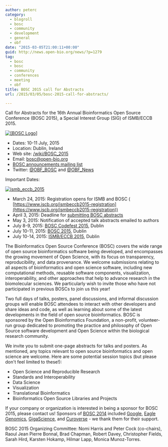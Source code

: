 ```yaml
---
author: peterc
category:
  - blogroll
  - bosc
  - community
  - development
  - general
  - obf
date: "2015-03-05T21:00:11+00:00"
guid: http://news.open-bio.org/news/?p=1279
tag:
  - bosc
  - bosc
  - community
  - conferences
  - meeting
  - obf
title: BOSC 2015 call for Abstracts
url: /2015/03/05/bosc-2015-call-for-abstracts/

---
```

Call for Abstracts for the 16th Annual Bioinformatics Open Source Conference (BOSC 2015), a Special Interest Group (SIG) of ISMB/ECCB 2015.

[![[BOSC Logo]](/wiki/Pear.png)](/wiki/BOSC_2015)

- Dates: 10-11 July, 2015
- Location: Dublin, Ireland
- Web site: [/wiki/BOSC\_2015](/wiki/BOSC_2015)
- Email: [bosc@open-bio.org](mailto:bosc@open-bio.org)
- [BOSC announcements mailing list](http://lists.open-bio.org/mailman/listinfo/bosc-announce)
- Twitter: [@OBF\_BOSC](https://twitter.com/OBF_BOSC "OBF Bioinformatics Open Source Conference (BOSC)") and [@OBF\_News](https://twitter.com/OBF_news "Open Bioinformatics Foundation (OBF) News")

Important Dates:

[![ismb_eccb_2015](https://news.obf.io/wp-content/uploads/2015/03/ismb_eccb_2015_dublin.png)](http://www.iscb.org/ismbeccb2015)

- March 24, 2015: Registration opens for ISMB and BOSC ( [https://www.iscb.org/ismbeccb2015-registration](https://www.iscb.org/ismbeccb2015-registration))
- April 3, 2015: Deadline for [submitting BOSC abstracts](/wiki/BOSC_Abstract_Submission)
- May 3, 2015: Notification of accepted talk abstracts emailed to authors
- July 8-9, 2015: [BOSC Codefest 2015](/wiki/Codefest_2015), Dublin
- July 10-11, 2015: [BOSC 2015](/wiki/BOSC_2015), Dublin
- July 10-14, 2015: [ISMB/ECCB 2015](http://www.iscb.org/ismbeccb2015), Dublin

The Bioinformatics Open Source Conference (BOSC) covers the wide range of open source bioinformatics software being developed, and encompasses the growing movement of Open Science, with its focus on transparency, reproducibility, and data provenance. We welcome submissions relating to all aspects of bioinformatics and open science software, including new computational methods, reusable software components, visualization, interoperability, and other approaches that help to advance research in the biomolecular sciences. We particularly wish to invite those who have not participated in previous BOSCs to join us this year!

Two full days of talks, posters, panel discussions, and informal discussion groups will enable BOSC attendees to interact with other developers and share ideas and code, as well as learning about some of the latest developments in the field of open source bioinformatics. BOSC is sponsored by the Open Bioinformatics Foundation, a non-profit, volunteer-run group dedicated to promoting the practice and philosophy of Open Source software development and Open Science within the biological research community.

We invite you to submit one-page abstracts for talks and posters. As mentioned, any topics relevant to open source bioinformatics and open science are welcome. Here are some potential session topics (but please don't feel limited to these!):

- Open Science and Reproducible Research
- Standards and Interoperability
- Data Science
- Visualization
- Translational Bioinformatics
- Bioinformatics Open Source Libraries and Projects

If your company or organization is interested in being a sponsor for BOSC 2015, please contact us! Sponsors of [BOSC 2014](/wiki/BOSC_2014) included [Google](http://www.google.com/), [Eagle Genomics](http://www.eaglegenomics.com/), [GigaScience](http://www.gigasciencejournal.com/), and [Curoverse](http://curoverse.com/) \- we thank them for their support.

BOSC 2015 Organizing Committee:
Nomi Harris and Peter Cock (co-chairs), Raoul Jean Pierre Bonnal, Brad Chapman, Robert Davey, Christopher Fields, Sarah Hird, Karsten Hokamp, Hilmar Lapp, Monica Munoz-Torres.
